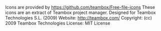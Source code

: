 Icons are provided by https://github.com/teambox/Free-file-icons
These icons are an extract of Teambox project manager. Designed for Teambox Technologies S.L. (2009)
Website: http://teambox.com/
Copyright: (cc) 2009 Teambox Technologies
License: MIT License